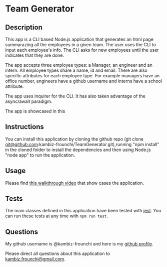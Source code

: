 # Team Generator

## Description

This app is a CLI based Node.js application that generates an html page summarazing all the employees in a given team. The user uses the CLI to input each employee's info. The CLI asks for new employees until the user indicates that they are done. 

The app accepts three employee types: a Manager, an engineer and an intern. All employee types share a name, id and email. There are also specific attributes for each employee type. For example managers have an office number, engineers have a github username and interns have a school attribute.

The app uses inquirer for the CLI. It has also taken advantage of the async/await paradigm.

The app is showcased in this 

## Instructions

You can install this application by cloning the github repo (git clone git@github.com:kambiz-frounchi/TeamGenerator.git),running "npm install" in the cloned folder to install the dependencies and then using Node.js "node app" to run the application.

## Usage

Please find [this walkthrough video](https://drive.google.com/file/d/17ywW8csKMsog2ZhSfavUWvE5m1Kb6DBl/view?usp=sharing) that show cases the application.

## Tests

The main classes defined in this application have been tested with [jest](https://jestjs.io/). You can run these tests at any time with `npm run test`.

## Questions

My github username is @kambiz-frounchi and here is my [github profile](https://github.com/kambiz-frounchi).

Please direct all questions about this application to kambiz.frounchi@gmail.com.